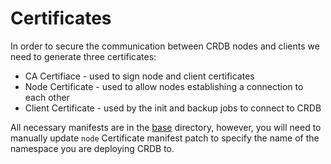 # Certificates

In order to secure the communication between CRDB nodes and clients we need to generate three certificates:
- CA Certifiace - used to sign node and client certificates
- Node Certificate - used to allow nodes establishing a connection to each other
- Client Certificate - used by the init and backup jobs to connect to CRDB

All necessary manifests are in the [base](https://github.com/cert-manager/base/) directory, however, you will need to manually update
`node` Certificate manifest patch to specify the name of the namespace you are deploying CRDB to.
